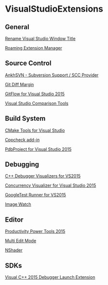 # VisualStudioExtensions

General
-------

[Rename Visual Studio Window Title](https://marketplace.visualstudio.com/items?itemName=mayerwin.RenameVisualStudioWindowTitle)

[Roaming Extension Manager](https://marketplace.visualstudio.com/items?itemName=VisualStudioPlatformTeam.RoamingExtensionManager)

Source Control
--------------

[AnkhSVN - Subversion Support / SCC Provider](https://marketplace.visualstudio.com/items?itemName=vs-publisher-303797.AnkhSVN-SubversionSupportSCCProvider)

[Git Diff Margin](https://marketplace.visualstudio.com/items?itemName=LaurentKempe.GitDiffMargin)

[GitFlow for Visual Studio 2015](https://marketplace.visualstudio.com/items?itemName=vs-publisher-57624.GitFlowforVisualStudio2015)

[Visual Studio Comparison Tools](https://marketplace.visualstudio.com/items?itemName=MikkoHalttunen.VisualStudioComparisonTools)

Build System
------------

[CMake Tools for Visual Studio](https://marketplace.visualstudio.com/items?itemName=DGolub.CMakeToolsforVisualStudio-10956)

[Cppcheck add-in](https://marketplace.visualstudio.com/items?itemName=Alexium.Cppcheckadd-in)

[PdbProject for Visual Studio 2015](https://marketplace.visualstudio.com/items?itemName=VisualCPPTeam.PdbProjectforVisualStudio2015)

Debugging
---------

[C++ Debugger Visualizers for VS2015](https://marketplace.visualstudio.com/items?itemName=ArkadyShapkin.CDebuggerVisualizersforVS2015)

[Concurrency Visualizer for Visual Studio 2015](https://marketplace.visualstudio.com/items?itemName=VisualStudioProductTeam.ConcurrencyVisualizerforVisualStudio2015)

[GoogleTest Runner for VS2015](https://marketplace.visualstudio.com/items?itemName=vkantchev.GoogleTestRunnerforVisualStudio2015)

[Image Watch](https://marketplace.visualstudio.com/items?itemName=WolfKienzle.ImageWatch)

Editor
------

[Productivity Power Tools 2015](https://marketplace.visualstudio.com/items?itemName=VisualStudioProductTeam.ProductivityPowerTools2015)

[Multi Edit Mode](https://marketplace.visualstudio.com/items?itemName=MadsKristensen.MultiEditMode)

[NShader](https://github.com/samizzo/nshader)

SDKs
----

[Visual C++ 2015 Debugger Launch Extension](https://marketplace.visualstudio.com/items?itemName=AndrewLArnott.VisualC2015DebuggerLaunchExtension)
